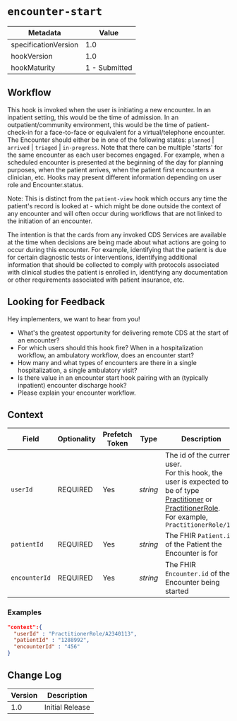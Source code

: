 # `encounter-start`

| Metadata | Value
| ---- | ----
| specificationVersion | 1.0
| hookVersion | 1.0
| hookMaturity | 1 - Submitted

## Workflow

This hook is invoked when the user is initiating a new encounter.  In an inpatient setting, this would be the time of admission.  In an outpatient/community environment, this would be the time of patient-check-in for a face-to-face or equivalent for a virtual/telephone encounter.  The Encounter should either be in one of the following states: `planned` | `arrived` | `triaged` | `in-progress`.  Note that there can be multiple 'starts' for the same encounter as each user becomes engaged.  For example, when a scheduled encounter is presented at the beginning of the day for planning purposes, when the patient arrives, when the patient first encounters a clinician, etc.  Hooks may present different information depending on user role and Encounter.status.

Note: This is distinct from the `patient-view` hook which occurs any time the patient's record is looked at - which might be done outside the context of any encounter and will often occur during workflows that are not linked to the initiation of an encounter.

The intention is that the cards from any invoked CDS Services are available at the time when decisions are being made about what actions are going to occur during this encounter.  For example, identifying that the patient is due for certain diagnostic tests or interventions, identifying additional information that should be collected to comply with protocols associated with clinical studies the patient is enrolled in, identifying any documentation or other requirements associated with patient insurance, etc.

## Looking for Feedback

Hey implementers, we want to hear from you!

- What's the greatest opportunity for delivering remote CDS at the start of an encounter?
- For which users should this hook fire?
When in a hospitalization workflow, an ambulatory workflow, does an encounter start?
- How many and what types of encounters are there in a single hospitalization, a single ambulatory visit?
- Is there value in an encounter start hook pairing with an (typically inpatient) encounter discharge hook? 
- Please explain your encounter workflow.

## Context

Field | Optionality | Prefetch Token | Type | Description
----- | -------- | ---- | ---- | ----
`userId` | REQUIRED | Yes | *string* | The id of the current user.<br />For this hook, the user is expected to be of type [Practitioner](https://www.hl7.org/fhir/practitioner.html) or [PractitionerRole](https://www.hl7.org/fhir/practitionerrole.html).<br />For example, `PractitionerRole/123`
`patientId` | REQUIRED | Yes | *string* | The FHIR `Patient.id` of the Patient the Encounter is for
`encounterId` | REQUIRED | Yes | *string* | The FHIR `Encounter.id` of the Encounter being started

### Examples

```json
"context":{
  "userId" : "PractitionerRole/A2340113",
  "patientId" : "1288992",
  "encounterId" : "456"
}
```

## Change Log

Version | Description
---- | ----
1.0 | Initial Release

